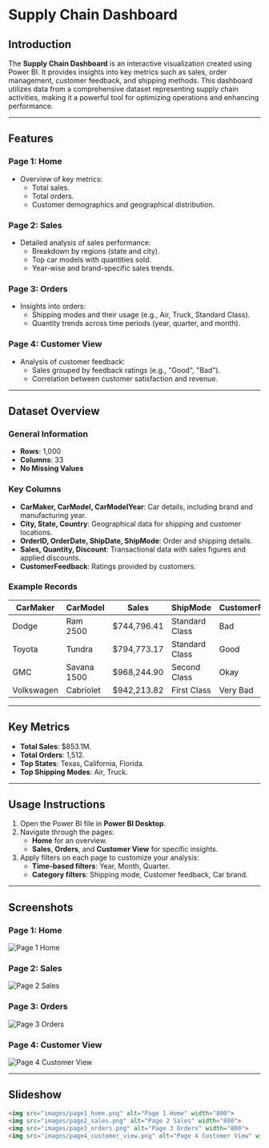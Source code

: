 # Supply Chain Dashboard

## Introduction
The **Supply Chain Dashboard** is an interactive visualization created using Power BI. It provides insights into key metrics such as sales, order management, customer feedback, and shipping methods. This dashboard utilizes data from a comprehensive dataset representing supply chain activities, making it a powerful tool for optimizing operations and enhancing performance.

---

## Features
### Page 1: Home
- Overview of key metrics:
  - Total sales.
  - Total orders.
  - Customer demographics and geographical distribution.

### Page 2: Sales
- Detailed analysis of sales performance:
  - Breakdown by regions (state and city).
  - Top car models with quantities sold.
  - Year-wise and brand-specific sales trends.

### Page 3: Orders
- Insights into orders:
  - Shipping modes and their usage (e.g., Air, Truck, Standard Class).
  - Quantity trends across time periods (year, quarter, and month).

### Page 4: Customer View
- Analysis of customer feedback:
  - Sales grouped by feedback ratings (e.g., "Good", "Bad").
  - Correlation between customer satisfaction and revenue.

---

## Dataset Overview
### General Information
- **Rows**: 1,000
- **Columns**: 33
- **No Missing Values**

### Key Columns
- **CarMaker, CarModel, CarModelYear**: Car details, including brand and manufacturing year.
- **City, State, Country**: Geographical data for shipping and customer locations.
- **OrderID, OrderDate, ShipDate, ShipMode**: Order and shipping details.
- **Sales, Quantity, Discount**: Transactional data with sales figures and applied discounts.
- **CustomerFeedback**: Ratings provided by customers.

### Example Records
| CarMaker  | CarModel       | Sales      | ShipMode       | CustomerFeedback |
|-----------|----------------|------------|----------------|------------------|
| Dodge     | Ram 2500       | $744,796.41 | Standard Class | Bad              |
| Toyota    | Tundra         | $794,773.17 | Standard Class | Good             |
| GMC       | Savana 1500    | $968,244.90 | Second Class   | Okay             |
| Volkswagen| Cabriolet      | $942,213.82 | First Class    | Very Bad         |

---

## Key Metrics
- **Total Sales**: $853.1M.
- **Total Orders**: 1,512.
- **Top States**: Texas, California, Florida.
- **Top Shipping Modes**: Air, Truck.

---

## Usage Instructions
1. Open the Power BI file in **Power BI Desktop**.
2. Navigate through the pages:
   - **Home** for an overview.
   - **Sales**, **Orders**, and **Customer View** for specific insights.
3. Apply filters on each page to customize your analysis:
   - **Time-based filters**: Year, Month, Quarter.
   - **Category filters**: Shipping mode, Customer feedback, Car brand.

---

## Screenshots

### Page 1: Home
![Page 1 Home]([images/page1_home.png](https://github.com/brtharaka/Supply-Chain-Dashboard/blob/e636d55475f808db8327b09611e5b5e70b78577e/Dashboard-1.jpg))

### Page 2: Sales
![Page 2 Sales](images/page2_sales.png)

### Page 3: Orders
![Page 3 Orders](images/page3_orders.png)

### Page 4: Customer View
![Page 4 Customer View](images/page4_customer_view.png)

---

## Slideshow

```html
<img src="images/page1_home.png" alt="Page 1 Home" width="800">
<img src="images/page2_sales.png" alt="Page 2 Sales" width="800">
<img src="images/page3_orders.png" alt="Page 3 Orders" width="800">
<img src="images/page4_customer_view.png" alt="Page 4 Customer View" width="800">
